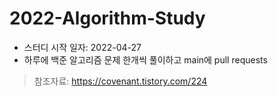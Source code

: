 # 2022-Algorithm-Study

- 스터디 시작 일자: 2022-04-27
- 하루에 백준 알고리즘 문제 한개씩 풀이하고 main에 pull requests
> 참조자료: https://covenant.tistory.com/224
